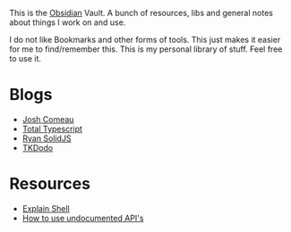 This is the [Obsidian](https://obsidian.md/) Vault. A bunch of resources, libs and general notes about things I work on and use. 

I do not like Bookmarks and other forms of tools. This just makes it easier for me to find/remember this. This is my personal library of stuff. Feel free to use it.

# Blogs

- [Josh Comeau](https://www.joshwcomeau.com/)
- [Total Typescript](https://www.totaltypescript.com/)
- [Ryan SolidJS](https://dev.to/ryansolid)
- [TKDodo](https://tkdodo.eu/blog/all)
# Resources

- [Explain Shell](https://explainshell.com/)
- [How to use undocumented API's](https://jvns.ca/blog/2022/03/10/how-to-use-undocumented-web-apis/)



